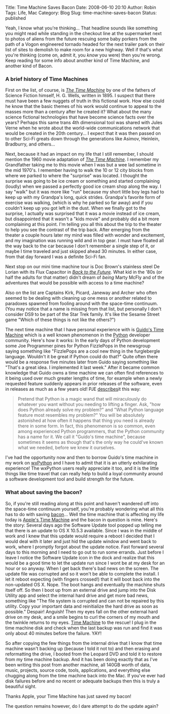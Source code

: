 Title: Time Machine Saves Bacon
Date: 2008-06-10 20:10
Author: Robin
Tags: Life, Mac
Category: Blog
Slug: time-machine-saves-bacon
Status: published

Yeah, I know what you're thinking... That headline sounds like something
you might read while standing in the checkout line at the supermarket
next to photos of aliens from the future rescuing some baby porkers from
the path of a Vogon engineered tornado headed for the next trailer park
on their list of sites to demolish to make room for a new highway. Well
if that's what you're thinking (come on, admit it, you *know* you were)
then you're wrong. Keep reading for some info about another kind of Time
Machine, and another kind of Bacon.

<!--more-->

### A brief history of Time Machines

First on the list, of course, is [*The Time
Machine*](http://en.wikipedia.org/wiki/The_Time_Machine) by one of the
fathers of Science Fiction himself, H. G. Wells, written in 1895. I
suspect that there must have been a few nuggets of truth in this
fictional work. How else could he know that the basic themes of his work
would continue to appeal to the masses more than a century after he
created it? What about the many science fictional technologies that have
become science facts over the years? Perhaps this same trans 4th
dimensional tool was shared with Jules Verne when he wrote about the
world-wide communications network that would be created in the 20th
century... I expect that it was then passed on to other Sci-Fi greats
down through the generations like Asimov, Heinlein, Bradburry, and
others...

Next, because it had an impact on my life that I still remember, I
should mention the 1960 movie adaptation of [*The Time
Machine*](http://en.wikipedia.org/wiki/The_Time_Machine_%281960_film%29).
I remember my Grandfather taking me to this movie when I was but a wee
lad sometime in the mid 1970's. I remember having to walk the 10 or 12
city blocks from where we parked to where the "surprise" was located. I
thought the surprise was going to be ice cream or something and started
complaining (loudly) when we passed a perfectly good ice cream shop
along the way. I say "walk" but it was more like "run" because my short
little boy legs had to keep up with my Grandpa's long, quick strides.
Grandpa's favorite form of exercise was walking, (which is why he parked
so far away) and if you couldn't keep up you got left in the dust. When
we finally got to the surprise, I actually was surprised that it was a
movie instead of ice cream, but disappointed that it wasn't a "kids
movie" and probably did a bit more complaining at this point. I'm
telling you all this about the trip to the theater to help you see the
contrast of the trip back. After emerging from the theater a couple
hours later my mind was filled with wonder and excitement, and my
imagination was running wild and in top gear. I must have floated all
the way back to the car because I don't remember a single step of it, or
maybe I time traveled and just skipped ahead 30 minutes. In either case,
from that day forward I was a definite Sci-Fi fan.

Next stop on our mini time machine tour is Doc Brown's stainless steel
De Lorian with its Flux Capacitor in [*Back to the
Future*](http://en.wikipedia.org/wiki/Back_to_the_Future)*.* What kid in
the '80s (or half the adults for that matter) didn't dream of *being*
Marty McFly and of the adventures that would be possible with access to
a time machine?

Also on the list are Captains Kirk, Picard, Janeway and Archer who often
seemed to be dealing with cleaning up one mess or another related to
paradoxes spawned from fooling around with the space-time continuum.
(You may notice that a name is missing from that list, but personally I
don't consider DS9 to be part of the Star Trek family. It's like the
Sesame Street game "Which of these things is not like the others?")

The next time machine that I have personal experience with is [Guido's
Time Machine](http://catb.org/esr/jargon/html/G/Guido.html) which is a
well known phenomenon in the [Python](http://python.org/) developer
community. Here's how it works: In the early days of Python development
some Joe Programmer pines for Python FizzlePops in the newsgroup saying
something like "FizzlePops are a cool new thing in the furglebergle
language. Wouldn't it be great if Python could do that?" Quite often
there would be a response five minutes later from Guido saying something
like "That's a great idea. I implemented it last week." After it became
common knowledge that Guido owns a time machine we can often find
references to it being used over much greater lengths of time, for
example when a newly requested feature suddenly appears in prior
releases of the software, even in releases as much as a few years old!
PJE [describes](http://dirtsimple.org/2004/12/python-is-not-java.html)it
this way:

> Pretend that Python is a magic wand that will miraculously do whatever
> you want without you needing to lifting a finger. Ask, "how does
> Python already solve my problem?" and "What Python language feature
> most resembles my problem?" You will be absolutely astonished at how
> often it happens that thing you need is already there in some form. In
> fact, this phenomenon is so common, even among experienced Python
> programmers, that the Python community has a name for it. We call it
> "Guido's time machine", because sometimes it seems as though that's
> the only way he could've known what we needed, before we knew it
> ourselves.

I've had the opportunity now and then to borrow Guido's time machine in
my work on [wxPython](http://wxPython.org/) and I have to admit that it
is an utterly exhilarating experience! The wxPython users really
appreciate it too, and it is the little things like time travel that can
really help to build a loyal community around a software development
tool and build strength for the future.

### What about saving the bacon?

So, if you're still reading along at this point and haven't wandered off
into the space-time continuum yourself, you're probably wondering what
all this has to do with saving
[bacon](http://wxPython.org/blog/wp-content/uploads/2008/06/bacon.wav "bacon.wav")...
Well the time machine that is affecting my life today is [Apple's Time
Machine](http://www.apple.com/macosx/features/timemachine.html) and the
bacon in question is mine. Here's the story: Several days ago the
Software Update tool popped up telling me that there is an update to OS
X 10.5.3 available. Since I was in the middle of work and I knew that
this update would require a reboot I decided that I would deal with it
later and just hid the update window and went back to work, where I
promptly forgot about the update notice. Fast forward several days to
this morning and I need to go out to run some errands. Just before I
leave I notice the Software Update icon in the dock and realize that
this would be a good time to let the update run since I wont be at my
desk for an hour or so anyway. When I get back there's bad news on the
screen. The update file was corrupted and so it won't be able to
complete the install. I let it reboot expecting (with fingers crossed!)
that it will boot back into the non-updated OS X. Nope. The boot hangs
and eventually the machine shuts itself off. So then I boot up from an
external drive and jump into the Disk Utility app and select the
internal hard drive and get more bad news, something like "The file
system is corrupted and can not be repaired by this utility. Copy your
important data and reinitialize the hard drive as soon as possible."
Despair! Anguish! Then my eyes fall on the other external hard drive on
my desk, and a smile begins to curl the corners of my mouth and the
twinkle returns to my eyes. [Time
Machine](http://www.apple.com/macosx/features/timemachine.html) to the
rescue! I plug in the time machine disk and check when the last backup
was run and find it was only about 40 minutes before the failure. YAY!

So after copying the few things from the internal drive that I know that
time machine wasn't backing up (because I told it not to) and then
erasing and reformatting the drive, I booted from the Leopard DVD and
told it to restore from my time machine backup. And it has been doing
exactly that as I've been writing this post from another machine, all
140GB worth of data, music, projects, source code, tools, applications,
and everything else chugging along from the time machine back into the
Mac. If you've ever had disk failures before and no recent or adequate
backups then this is truly a beautiful sight.

Thanks Apple, your Time Machine has just saved my bacon!

The question remains however, do I dare attempt to do the update again?

